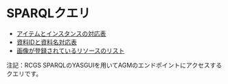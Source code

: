 # SPARQLクエリ

- [アイテムとインスタンスの対応表](https://collection.rcgs.jp/sparql/#query=PREFIX%20rdf%3A%20%3Chttp%3A%2F%2Fwww.w3.org%2F1999%2F02%2F22-rdf-syntax-ns%23%3E%0APREFIX%20rdfs%3A%20%3Chttp%3A%2F%2Fwww.w3.org%2F2000%2F01%2Frdf-schema%23%3E%0APREFIX%20ag%3A%20%3Chttps%3A%2F%2Fwww.analoggamemuseum.org%2Fontology%2F%3E%0APREFIX%20o%3A%20%3Chttp%3A%2F%2Fomeka.org%2Fs%2Fvocabs%2Fo%23%3E%0ASELECT%20%3FitemID%20%3FinstanceID%20WHERE%20%7B%0A%20%20%3Fsub%20a%20ag%3AItem%20%3B%0A%20%20ag%3Aidentifier%20%3FitemID%20%3B%0A%20%20ag%3AexemplarOf%20%3Finstance%20.%0A%20%20%3Finstance%20o%3Aid%20%3FinstanceID%20.%0A%7D&endpoint=https%3A%2F%2Fdydra.com%2Ffukudakz%2Fagmsearchendpoint%2Fsparql&requestMethod=POST&tabTitle=Query%201&headers=%7B%7D&contentTypeConstruct=text%2Fturtle%2C*%2F*%3Bq%3D0.9&contentTypeSelect=application%2Fsparql-results%2Bjson%2C*%2F*%3Bq%3D0.9&outputFormat=table)
- [資料IDと資料名対応表](https://collection.rcgs.jp/sparql/#query=PREFIX%20dcterms%3A%20%3Chttp%3A%2F%2Fpurl.org%2Fdc%2Fterms%2F%3E%0APREFIX%20rdf%3A%20%3Chttp%3A%2F%2Fwww.w3.org%2F1999%2F02%2F22-rdf-syntax-ns%23%3E%0APREFIX%20rdfs%3A%20%3Chttp%3A%2F%2Fwww.w3.org%2F2000%2F01%2Frdf-schema%23%3E%0Aprefix%20ag%3A%20%3Chttps%3A%2F%2Fwww.analoggamemuseum.org%2Fontology%2F%3E%0Aprefix%20o%3A%20%3Chttp%3A%2F%2Fomeka.org%2Fs%2Fvocabs%2Fo%23%3E%0ASELECT%20%3Fsub%20%3Fidentifier%20%3Fname%20WHERE%20%7B%0A%20%20%3Fsub%20rdf%3Atype%20ag%3AItem%20%3B%0A%20%20%20%20%20%20%20ag%3Aidentifier%20%3Fidentifier%20.%0A%20%20%3Fsub%20ag%3AexemplarOf%20%3Fttg%20.%0A%20%20%3Fttg%20dcterms%3Atitle%20%3Fname%20.%0A%20%20%0A%7D&endpoint=https%3A%2F%2Fdydra.com%2Ffukudakz%2Fagmsearchendpoint%2Fsparql&requestMethod=POST&tabTitle=Query&headers=%7B%7D&contentTypeConstruct=text%2Fturtle%2C*%2F*%3Bq%3D0.9&contentTypeSelect=application%2Fsparql-results%2Bjson%2C*%2F*%3Bq%3D0.9&outputFormat=table)
- [画像が登録されているリソースのリスト](https://collection.rcgs.jp/sparql/#query=PREFIX%20dcterms%3A%20%3Chttp%3A%2F%2Fpurl.org%2Fdc%2Fterms%2F%3E%0APREFIX%20rdf%3A%20%3Chttp%3A%2F%2Fwww.w3.org%2F1999%2F02%2F22-rdf-syntax-ns%23%3E%0APREFIX%20rdfs%3A%20%3Chttp%3A%2F%2Fwww.w3.org%2F2000%2F01%2Frdf-schema%23%3E%0Aprefix%20ag%3A%20%3Chttps%3A%2F%2Fwww.analoggamemuseum.org%2Fontology%2F%3E%0Aprefix%20o%3A%20%3Chttp%3A%2F%2Fomeka.org%2Fs%2Fvocabs%2Fo%23%3E%0ASELECT%20%3Fid%20%3Fimages%20%3Ftype%20WHERE%20%7B%0A%20%20%3Fsub%20o%3Amedia%20%3Fimages%20%3B%0A%20%20%20%20%20%20%20rdf%3Atype%20%3Ftype%20%3B%0A%20%20%20%20%20%20%20o%3Aid%20%3Fid%20.%0A%7D&endpoint=https%3A%2F%2Fdydra.com%2Ffukudakz%2Fagmsearchendpoint%2Fsparql&requestMethod=POST&tabTitle=Query&headers=%7B%7D&contentTypeConstruct=text%2Fturtle%2C*%2F*%3Bq%3D0.9&contentTypeSelect=application%2Fsparql-results%2Bjson%2C*%2F*%3Bq%3D0.9&outputFormat=table)

注記：RCGS SPARQLのYASGUIを用いてAGMのエンドポイントにアクセスするクエリです。